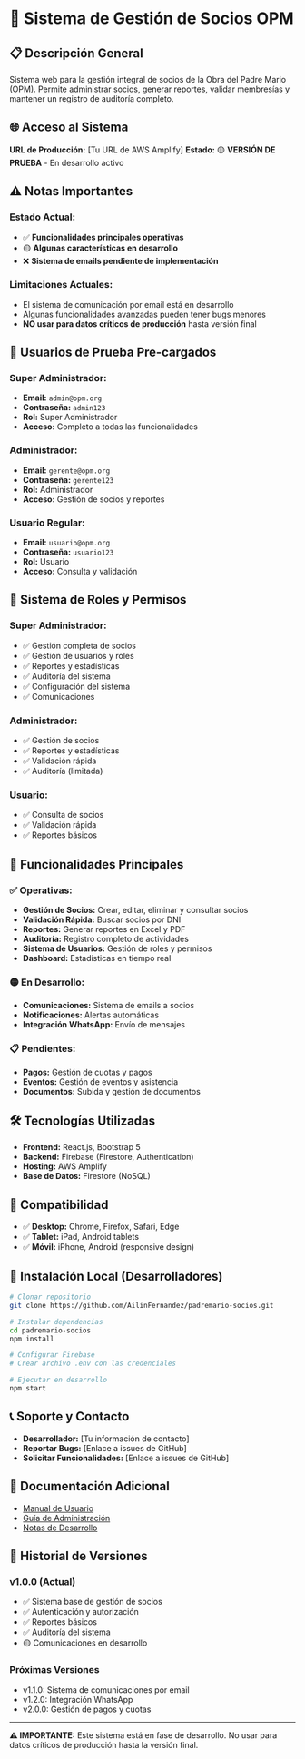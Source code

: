# 🏢 Sistema de Gestión de Socios OPM

## 📋 Descripción General

Sistema web para la gestión integral de socios de la Obra del Padre Mario (OPM). Permite administrar socios, generar reportes, validar membresías y mantener un registro de auditoría completo.

## 🌐 **Acceso al Sistema**

**URL de Producción:** [Tu URL de AWS Amplify]
**Estado:** 🟡 **VERSIÓN DE PRUEBA** - En desarrollo activo

## ⚠️ **Notas Importantes**

### **Estado Actual:**
- ✅ **Funcionalidades principales operativas**
- 🟡 **Algunas características en desarrollo**
- ❌ **Sistema de emails pendiente de implementación**

### **Limitaciones Actuales:**
- El sistema de comunicación por email está en desarrollo
- Algunas funcionalidades avanzadas pueden tener bugs menores
- **NO usar para datos críticos de producción** hasta versión final

## 👥 **Usuarios de Prueba Pre-cargados**

### **Super Administrador:**
- **Email:** `admin@opm.org`
- **Contraseña:** `admin123`
- **Rol:** Super Administrador
- **Acceso:** Completo a todas las funcionalidades

### **Administrador:**
- **Email:** `gerente@opm.org`
- **Contraseña:** `gerente123`
- **Rol:** Administrador
- **Acceso:** Gestión de socios y reportes

### **Usuario Regular:**
- **Email:** `usuario@opm.org`
- **Contraseña:** `usuario123`
- **Rol:** Usuario
- **Acceso:** Consulta y validación

## 🔐 **Sistema de Roles y Permisos**

### **Super Administrador:**
- ✅ Gestión completa de socios
- ✅ Gestión de usuarios y roles
- ✅ Reportes y estadísticas
- ✅ Auditoría del sistema
- ✅ Configuración del sistema
- ✅ Comunicaciones

### **Administrador:**
- ✅ Gestión de socios
- ✅ Reportes y estadísticas
- ✅ Validación rápida
- ✅ Auditoría (limitada)

### **Usuario:**
- ✅ Consulta de socios
- ✅ Validación rápida
- ✅ Reportes básicos

## 🚀 **Funcionalidades Principales**

### **✅ Operativas:**
- **Gestión de Socios:** Crear, editar, eliminar y consultar socios
- **Validación Rápida:** Buscar socios por DNI
- **Reportes:** Generar reportes en Excel y PDF
- **Auditoría:** Registro completo de actividades
- **Sistema de Usuarios:** Gestión de roles y permisos
- **Dashboard:** Estadísticas en tiempo real

### **🟡 En Desarrollo:**
- **Comunicaciones:** Sistema de emails a socios
- **Notificaciones:** Alertas automáticas
- **Integración WhatsApp:** Envío de mensajes

### **📋 Pendientes:**
- **Pagos:** Gestión de cuotas y pagos
- **Eventos:** Gestión de eventos y asistencia
- **Documentos:** Subida y gestión de documentos

## 🛠️ **Tecnologías Utilizadas**

- **Frontend:** React.js, Bootstrap 5
- **Backend:** Firebase (Firestore, Authentication)
- **Hosting:** AWS Amplify
- **Base de Datos:** Firestore (NoSQL)

## 📱 **Compatibilidad**

- ✅ **Desktop:** Chrome, Firefox, Safari, Edge
- ✅ **Tablet:** iPad, Android tablets
- ✅ **Móvil:** iPhone, Android (responsive design)

## 🔧 **Instalación Local (Desarrolladores)**

```bash
# Clonar repositorio
git clone https://github.com/AilinFernandez/padremario-socios.git

# Instalar dependencias
cd padremario-socios
npm install

# Configurar Firebase
# Crear archivo .env con las credenciales

# Ejecutar en desarrollo
npm start
```

## 📞 **Soporte y Contacto**

- **Desarrollador:** [Tu información de contacto]
- **Reportar Bugs:** [Enlace a issues de GitHub]
- **Solicitar Funcionalidades:** [Enlace a issues de GitHub]

## 📄 **Documentación Adicional**

- [Manual de Usuario](./docs/MANUAL_USUARIO.md)
- [Guía de Administración](./docs/GUIA_ADMINISTRACION.md)
- [Notas de Desarrollo](./docs/NOTAS_DESARROLLO.md)

## 🔄 **Historial de Versiones**

### **v1.0.0 (Actual)**
- ✅ Sistema base de gestión de socios
- ✅ Autenticación y autorización
- ✅ Reportes básicos
- ✅ Auditoría del sistema
- 🟡 Comunicaciones en desarrollo

### **Próximas Versiones**
- v1.1.0: Sistema de comunicaciones por email
- v1.2.0: Integración WhatsApp
- v2.0.0: Gestión de pagos y cuotas

---

**⚠️ IMPORTANTE:** Este sistema está en fase de desarrollo. No usar para datos críticos de producción hasta la versión final.
